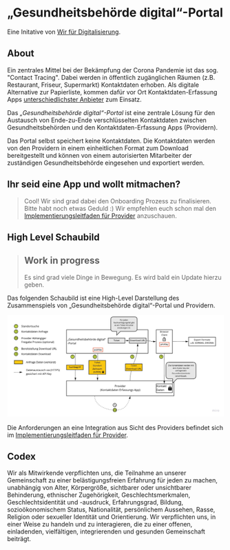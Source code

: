 # „Gesundheitsbehörde digital“-Portal

Eine Initative von [Wir für Digitalisierung](https://www.wirfuerdigitalisierung.de/).

## About

Ein zentrales Mittel bei der Bekämpfung der Corona Pandemie ist das sog. "Contact Tracing". Dabei werden in öffentlich zugänglichen Räumen (z.B. Restaurant, Friseur, Supermarkt) Kontaktdaten erhoben. Als digitale Alternative zur Papierliste, kommen dafür vor Ort Kontaktdaten-Erfassung Apps [unterschiedlichster Anbieter](https://www.wirfuerdigitalisierung.de/ber-uns) zum Einsatz. 

Das *„Gesundheitsbehörde digital“-Portal* ist eine zentrale Lösung für den Austausch von Ende-zu-Ende verschlüsselten Kontaktdaten zwischen Gesundheitsbehörden und den Kontaktdaten-Erfassung Apps (Providern). 

Das Portal selbst speichert keine Kontaktdaten. Die Kontaktdaten werden von den Providern in einem einheitlichen Format zum Download bereitgestellt und können von einem autorisierten Mitarbeiter der zuständigen Gesundheitsbehörde eingesehen und exportiert werden. 

## Ihr seid eine App und wollt mitmachen?

> Cool! Wir sind grad dabei den Onboarding Prozess zu finalisieren.  Bitte habt noch etwas Geduld :) Wir empfehlen euch schon mal den [Implementierungsleitfaden für Provider](Implementierungsleitfaden.md) anzuschauen.

## High Level Schaubild

> ## Work in progress
> Es sind grad viele Dinge in Bewegung. Es wird bald ein Update hierzu geben. 

Das folgenden Schaubild ist eine High-Level Darstellung des Zusammenspiels von „Gesundheitsbehörde digital“-Portal und Providern. 

![Dazu werden vor Ort Kontaktdaten Erfassungs Apps](wfd.jpg)

Die Anforderungen an eine Integration aus Sicht des Providers befindet sich im [Implementierungsleitfaden für Provider](Implementierungsleitfaden.md). 

## Codex

Wir als Mitwirkende verpflichten uns, die Teilnahme an unserer Gemeinschaft zu einer belästigungsfreien Erfahrung für jeden zu machen, unabhängig von Alter, Körpergröße, sichtbarer oder unsichtbarer Behinderung, ethnischer Zugehörigkeit, Geschlechtsmerkmalen, Geschlechtsidentität und -ausdruck, Erfahrungsgrad, Bildung, sozioökonomischem Status, Nationalität, persönlichem Aussehen, Rasse, Religion oder sexueller Identität und Orientierung.
Wir verpflichten uns, in einer Weise zu handeln und zu interagieren, die zu einer offenen, einladenden, vielfältigen, integrierenden und gesunden Gemeinschaft beiträgt.
